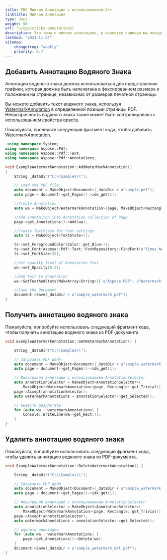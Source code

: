 ```yaml
---
title: PDF Липкие Аннотации с использованием C++
linktitle: Липкая Аннотация
type: docs
weight: 50
url: ru/cpp/sticky-annotations/
description: Эта тема о липких аннотациях, в качестве примера мы показываем аннотацию водяного знака в тексте. Она используется для представления графики на странице. Проверьте фрагмент кода для решения этой задачи.
lastmod: "2021-11-24"
sitemap:
    changefreq: "weekly"
    priority: 0.7
---
```


## Добавить Аннотацию Водяного Знака

Аннотация водяного знака должна использоваться для представления графики, которая должна быть напечатана в фиксированном размере и положении на странице, независимо от размеров печатной страницы.

Вы можете добавить текст водяного знака, используя [WatermarkAnnotation](https://reference.aspose.com/pdf/cpp/class/aspose.pdf.annotations.watermark_annotation/) в определенной позиции страницы PDF. Непрозрачность водяного знака также может быть контролирована с использованием свойства opacity.

Пожалуйста, проверьте следующий фрагмент кода, чтобы добавить WatermarkAnnotation.

```cpp
 using namespace System;
using namespace Aspose::Pdf;
using namespace Aspose::Pdf::Text;
using namespace Aspose::Pdf::Annotations;

void ExampleWatermarkAnnotation::AddWaterMarkAnnotation()
{
    String _dataDir("C:\\Samples\\");

    // Load the PDF file
    auto document = MakeObject<Document>(_dataDir + u"sample.pdf");
    auto page = document->get_Pages()->idx_get(1);

    //Create Annotation
    auto wa = MakeObject<WatermarkAnnotation>(page, MakeObject<Rectangle>(100, 500, 400, 600));

    //Add annotaiton into Annotation collection of Page
    page->get_Annotations()->Add(wa);

    //Create TextState for Font settings
    auto ts = MakeObject<TextState>();

    ts->set_ForegroundColor(Color::get_Blue());
    ts->set_Font(Aspose::Pdf::Text::FontRepository::FindFont(u"Times New Roman"));
    ts->set_FontSize(32);

    //Set opacity level of Annotaiton Text
    wa->set_Opacity(0.5);

    //Add Text to Annotation
    wa->SetTextAndState(MakeArray<String>({ u"Aspose.PDF", u"Watermark", u"Demo" }), ts);

    //Save the Document
    document->Save(_dataDir + u"sample_watermark.pdf");
}
```

## Получить аннотацию водяного знака

Пожалуйста, попробуйте использовать следующий фрагмент кода, чтобы получить аннотацию водяного знака из PDF-документа.

```cpp
void ExampleWatermarkAnnotation::GetWatermarkAnnotation() {

    String _dataDir("C:\\Samples\\");

    // Загрузить PDF файл
    auto document = MakeObject<Document>(_dataDir + u"sample_watermark.pdf");
    auto page = document->get_Pages()->idx_get(1);

    // Фильтрация аннотаций с использованием AnnotationSelector
    auto annotationSelector = MakeObject<AnnotationSelector>(
        MakeObject<WatermarkAnnotation>(page, Rectangle::get_Trivial()));
    page->Accept(annotationSelector);
    auto watermarkAnnotations = annotationSelector->get_Selected();

    // вывести результаты
    for (auto wa : watermarkAnnotations) {
        Console::WriteLine(wa->get_Rect());
    }
}
```

## Удалить аннотацию водяного знака

Пожалуйста, попробуйте использовать следующий фрагмент кода, чтобы удалить аннотацию водяного знака из PDF-документа.

```cpp
void ExampleWatermarkAnnotation::DeleteWatermarkAnnotation() {

    String _dataDir("C:\\Samples\\");

    // Загрузить PDF файл
    auto document = MakeObject<Document>(_dataDir + u"sample_watermark.pdf");
    auto page = document->get_Pages()->idx_get(1);

    // Фильтрация аннотаций с использованием AnnotationSelector
    auto annotationSelector = MakeObject<AnnotationSelector>(
        MakeObject<WatermarkAnnotation>(page, Rectangle::get_Trivial()));
    page->Accept(annotationSelector);
    auto watermarkAnnotations = annotationSelector->get_Selected();

    // удалить аннотации
    for (auto wa : watermarkAnnotations) {
        page->get_Annotations()->Delete(wa);
    }
    document->Save(_dataDir + u"sample_watermark_del.pdf");
}
```